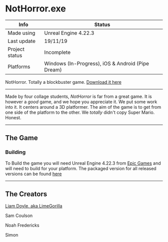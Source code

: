 # NotHorror.exe #
| Info | Status |
| ---- | ---- |
| Made using | Unreal Engine 4.22.3 |
| Last update | 19/11/19 |
| Project status | Incomplete |
| Platforms | Windows (In-Progress), iOS & Android (Pipe Dream) |

NotHorror. Totally a blockbuster game.
[Download it here](https://nothorrorexe.github.io/)
- - - -
Made by four collage students, *NotHorror* is far from a great game. It is however a _good_ game, and we hope you appreciate it. We put some work into it. It centers around a 3D platformer. The aim of the game is to get from one side of the platform to the other.
We *totally* didn't copy Super Mario. Honest.
- - - -
## The Game ##
### Building ###
To Build the game you will need Unreal Engine 4.22.3 from [Epic Games](https://epicgames.com) and will need to build for your platform.
The packaged version for all released versions can be found [here](https://github.com/nothorrorexe/nhexe/releases)
- - - -
## The Creators ##
[Liam Doyle, aka LimeGorilla](https://limegorilla.co.uk)

Sam Coulson

Noah Fredericks

Simon
